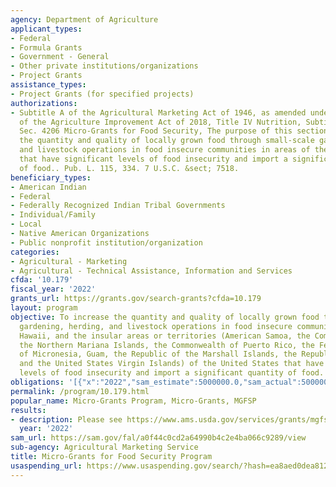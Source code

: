 ```yaml
---
agency: Department of Agriculture
applicant_types:
- Federal
- Formula Grants
- Government - General
- Other private institutions/organizations
- Project Grants
assistance_types:
- Project Grants (for specified projects)
authorizations:
- Subtitle A of the Agricultural Marketing Act of 1946, as amended under section 4206
  of the Agriculture Improvement Act of 2018, Title IV Nutrition, Subtitle C – Miscellaneous,
  Sec. 4206 Micro-Grants for Food Security, The purpose of this section is to increase
  the quantity and quality of locally grown food through small-scale gardening, herding,
  and livestock operations in food insecure communities in areas of the United States
  that have significant levels of food insecurity and import a significant quantity
  of food.. Pub. L. 115, 334. 7 U.S.C. &sect; 7518.
beneficiary_types:
- American Indian
- Federal
- Federally Recognized Indian Tribal Governments
- Individual/Family
- Local
- Native American Organizations
- Public nonprofit institution/organization
categories:
- Agricultural - Marketing
- Agricultural - Technical Assistance, Information and Services
cfda: '10.179'
fiscal_year: '2022'
grants_url: https://grants.gov/search-grants?cfda=10.179
layout: program
objective: To increase the quantity and quality of locally grown food through small-scale
  gardening, herding, and livestock operations in food insecure communities in Alaska,
  Hawaii, and the insular areas or territories (American Samoa, the Commonwealth of
  the Northern Mariana Islands, the Commonwealth of Puerto Rico, the Federated States
  of Micronesia, Guam, the Republic of the Marshall Islands, the Republic of Palau,
  and the United States Virgin Islands) of the United States that have significant
  levels of food insecurity and import a significant quantity of food.
obligations: '[{"x":"2022","sam_estimate":5000000.0,"sam_actual":5000000.0,"usa_spending_actual":4714285.72},{"x":"2023","sam_estimate":8000000.0,"sam_actual":0.0,"usa_spending_actual":7600000.0},{"x":"2024","sam_estimate":7000000.0,"sam_actual":0.0,"usa_spending_actual":0.0}]'
permalink: /program/10.179.html
popular_name: Micro-Grants Program, Micro-Grants, MGFSP
results:
- description: Please see https://www.ams.usda.gov/services/grants/mgfsp/awards
  year: '2022'
sam_url: https://sam.gov/fal/a0f44c0cd2a64990b4c2e4ba066c9289/view
sub-agency: Agricultural Marketing Service
title: Micro-Grants for Food Security Program
usaspending_url: https://www.usaspending.gov/search/?hash=ea8aed0dea812a87223ff93f5efa72d6
---
```

